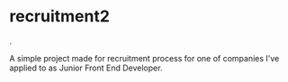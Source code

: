 # recruitment2
.

A simple project made for recruitment process for one of companies I've applied to as Junior Front End Developer.
